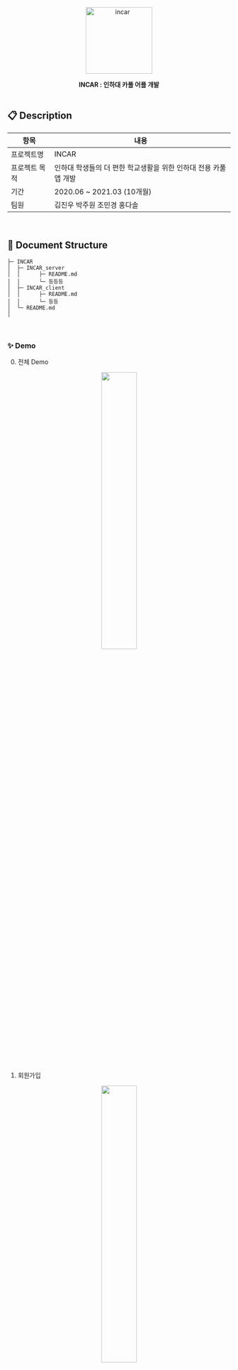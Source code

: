 <p align="center">
  <img width="150" align="center" src="https://user-images.githubusercontent.com/58170545/128740164-436adc63-0497-4f2d-b6c4-9ce43b71fba0.png" alt="incar"/>
</p>

<div align="center" style="font-weight:bold;">INCAR : 인하대 카풀 어플 개발</div>
<br>

## 📋 Description

| 항목          | 내용                                                      |
| ------------- | --------------------------------------------------------- |
| 프로젝트명    | INCAR                                                     |
| 프로젝트 목적 | 인하대 학생들의 더 편한 학교생활을 위한 인하대 전용 카풀 앱 개발 |
| 기간          | 2020.06 ~ 2021.03 (10개월)                                |
| 팀원          | 김진우 박주원 조민경 홍다솔                               |
<br>

## 📁 Document Structure

```
├─ INCAR
│  ├─ INCAR_server
│  │      ├─ README.md
│  │      └─ 등등등
│  ├─ INCAR_client
│  │      ├─ README.md
│  │      └─ 등등
│  └─ README.md
│
```
<br>

### ✨ Demo

0. 전체 Demo
<center>
<img src="https://user-images.githubusercontent.com/58170545/128745216-6d944bf7-0916-4cbb-b5e7-657658ffb60c.gif" width="40%" height="40%"/>
</center>

1. 회원가입
<center>
<img src="https://user-images.githubusercontent.com/58170545/128745365-780ab1e7-14de-483f-8690-9f384e300052.gif" width="40%" height="40%" />
</center>

2. 로그인
   (gif)

3. 글 등록하기
   (gif)

4. ...
<br>

### ✨ INCAR DB 구조
<br>

<center>
<img src="https://user-images.githubusercontent.com/58170545/128822226-d4192b0b-47df-497b-8f18-68c8151e3997.png"/>
</center>
<br>

## ✨ Tech Stack

1. **Frontend**
   - Android Studio
2. **Backend**
   - Spring
   - Spring Boot
   - Spring MVC
   - Spring Data JPA
3.  **Cloud**
    - AWS EC2
    - AWS RDS
4. **Configuration Management**
   - GitLab
   
## 🤝 Contributing

| <img src="https://avatars.githubusercontent.com/u/53468768?v=4" alt="img" style="zoom:25%;" /> | <img src="https://avatars.githubusercontent.com/u/58173061?v=4" alt="@ka-yeon" style="zoom:25%;" /> | <img src="https://avatars.githubusercontent.com/u/58170545?v=4" alt="Avatar" style="zoom:25%;" /> | <img src="https://avatars.githubusercontent.com/u/81455416?v=4" alt="img" style="zoom:25%;" /> |
| :----------------------------------------------------------: | :----------------------------------------------------------: | :----------------------------------------------------------: | :----------------------------------------------------------: |
|             [jinwoo](https://github.com/iv-club)             |            [juwon](https://github.com/juwon0605)             |            [mim](https://github.com/ChoMinkyung)             |             [dazory](https://github.com/dazory)              |

## 📝 Contact

> If you have any questions, please email below. <br>
>
> - jinwoo: 12161550@inha.edu
> - mim: 12181837@inha.edu
> - juwon: devprofessionalism@gmail.com
> - dazory: 12181851@inha.edu
